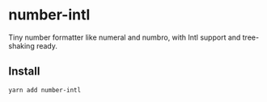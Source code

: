 # number-intl

Tiny number formatter like numeral and numbro, with Intl support and tree-shaking ready.

## Install

```bash
yarn add number-intl
```
